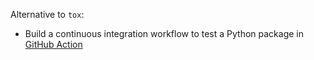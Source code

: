 Alternative to `tox`:
- Build a continuous integration workflow to test a Python package in [GitHub Action](https://docs.github.com/en/actions/automating-builds-and-tests/building-and-testing-python)
